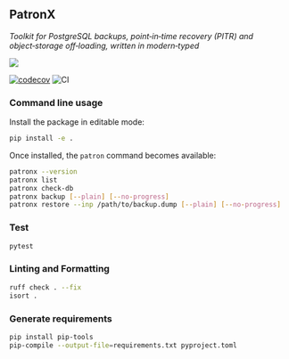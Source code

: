 ## PatronX
_Toolkit for PostgreSQL backups, point‑in‑time recovery (PITR) and object‑storage off‑loading, written in modern‑typed_


<img src="./patronx.png" />

[![codecov](https://codecov.io/gh/xdanielsb/patron/graph/badge.svg?token=AHTJFKDSKU)](https://codecov.io/gh/xdanielsb/patron)
![CI](https://github.com/xdanielsb/patron/actions/workflows/ci-test.yml/badge.svg)
### Command line usage

Install the package in editable mode:

```bash
pip install -e .
```

Once installed, the `patron` command becomes available:

```bash
patronx --version
patronx list
patronx check-db
patronx backup [--plain] [--no-progress]
patronx restore --inp /path/to/backup.dump [--plain] [--no-progress]
```

### Test
```bash
pytest
```

### Linting and Formatting
```bash
ruff check . --fix
isort .
```


### Generate requirements
```bash
pip install pip-tools
pip-compile --output-file=requirements.txt pyproject.toml
```
